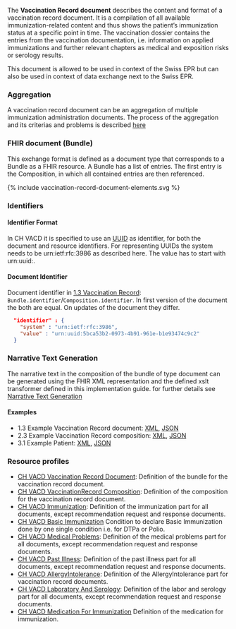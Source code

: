 The **Vaccination Record document** describes the content and format of a vaccination record document. It is a compilation of all available immunization-related content and thus shows the patient’s immunization status at a specific point in time. The vaccination dossier contains the entries from the vaccination documentation, i.e. information on applied immunizations and further relevant chapters as medical and exposition risks or serology results.

This document is allowed to be used in context of the Swiss EPR but can also be used in context of data exchange next to the Swiss EPR.


### Aggregation
A vaccination record document can be an aggregation of multiple immunization administration documents.
The process of the aggregation and its criterias and problems is described [here](aggregator.html)


### FHIR document (Bundle)
This exchange format is defined as a document type that corresponds to a Bundle as a FHIR resource. 
A Bundle has a list of entries. The first entry is the Composition, in which all contained entries are then referenced.

{% include vaccination-record-document-elements.svg %}

### Identifiers

#### Identifier Format
In CH VACD it is specified to use an [UUID](https://hl7.org/fhir/R4/datatypes.html#uuid) as identifier, for both the document and resource identifiers.
For representing UUIDs the system needs to be urn:ietf:rfc:3986 as described here. The value has to start with urn:uuid:.

#### Document Identifier
Document identifier in [1.3 Vaccination Record](Bundle-1-3-VaccinationRecord.html):   
`Bundle.identifier`/`Composition.identifier`. In first version of the document the both are equal. On updates of the document they differ.

``` json
  "identifier" : {
    "system" : "urn:ietf:rfc:3986",
    "value" : "urn:uuid:5bca53b2-0973-4b91-961e-b1e93474c9c2"
  }
```

### Narrative Text Generation
The narrative text in the composition of the bundle of type document can be generated using the FHIR XML representation and the defined xslt transformer defined in this implementation guide.
for further details see [Narrative Text Generation](generatenarrativetext.html)


#### Examples
* 1.3 Example Vaccination Record document: [XML](Bundle-1-3-VaccinationRecord.xml.html), [JSON](Bundle-1-3-VaccinationRecord.json.html)
* 2.3 Example Vaccination Record composition: [XML](Composition-2-3-VaccinationRecordComposition.xml.html), [JSON](Composition-2-3-VaccinationRecordComposition.json.html)
* 3.1 Example Patient: [XML](Patient-3-1-Patient.xml.html), [JSON](Patient-3-1-Patient.json.html)

### Resource profiles
* [CH VACD Vaccination Record Document](StructureDefinition-ch-vacd-document-vaccination-record.html): Definition of the bundle for the vaccination record document.
* [CH VACD VaccinationRecord Composition](StructureDefinition-ch-vacd-composition-vaccination-record.html): Definition of the composition for the vaccination record document.
* [CH VACD Immunization](StructureDefinition-ch-vacd-immunization.html): Definition of the immunization part for all documents, except recommendation request and response documents.
* [CH VACD Basic Immunization](StructureDefinition-ch-vacd-basic-immunization.html) Condition to declare Basic Immunization done by one single condition i.e. for DTPa or Polio.
* [CH VACD Medical Problems](StructureDefinition-ch-vacd-medical-problems.html): Definition of the medical problems part for all documents, except recommendation request and response documents.
* [CH VACD Past Illness](StructureDefinition-ch-vacd-pastillnesses.html): Definition of the past illness part for all documents, except recommendation request and response documents.
* [CH VACD AllergyIntolerance](StructureDefinition-ch-vacd-allergyintolerances.html): Definition of the AllergyIntolerance part for vaccination record documents.
* [CH VACD Laboratory And Serology](StructureDefinition-ch-vacd-laboratory-serology.html): Definition of the labor and serology part for all documents, except recommendation request and response documents.
* [CH VACD Medication For Immunization](StructureDefinition-ch-vacd-medication-for-immunization.html) Definition of the medication for immunization.

